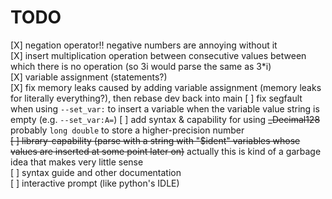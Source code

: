 # TODO
[X] negation operator!! negative numbers are annoying without it <br />
[X] insert multiplication operation between consecutive values between which there is no operation (so 3i would parse the same as 3*i) <br />
[X] variable assignment (statements?) <br />
[X] fix memory leaks caused by adding variable assignment (memory leaks for literally everything?), then rebase dev back into main
[ ] fix segfault when using `--set_var:` to insert a variable when the variable value string is empty (e.g. `--set_var:A=`)
[ ] add syntax & capability for using ~~_Decimal128~~ probably `long double` to store a higher-precision number <br />
~~[ ] library-capability (parse with a string with "$ident" variables whose values are inserted at some point later on)~~ actually this is kind of a garbage idea that makes very little sense<br />
[ ] syntax guide and other documentation <br />
[ ] interactive prompt (like python's IDLE) <br />
